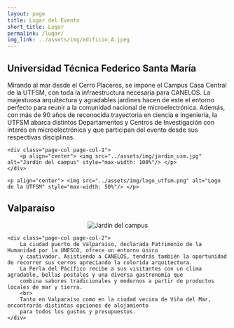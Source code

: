 ```yaml
---
layout: page
title: Lugar del Evento
short_title: Lugar
permalink: /lugar/
img_link: ../assets/img/edificio_A.jpeg
---
```


## Universidad Técnica Federico Santa María

<div class="page-col-wrapper">        
	<div class="page-col page-col-2">
		Mirando al mar desde el Cerro Placeres, se impone el Campus Casa Central de la UTFSM, con toda la infraestructura necesaria para CANELOS.
		La majestuosa arquitectura y agradables jardines hacen de este el entorno perfecto para reunir a la comunidad nacional de microelectrónica.
		Además, con más de 90 años de reconocida trayectoria en ciencia e ingeniería, la UTFSM abarca distintos Departamentos y Centros de Investigación 
		con interés en microelectrónica y que participan del evento desde sus respectivas disciplinas.
	</div>
	
	<div class="page-col page-col-1">
		<p align="center"> <img src="../assets/img/jardin_usm.jpg" alt="Jardín del campus" style="max-width: 100%"/> </p>
	</div>
	
	<p align="center"> <img src="../assets/img/logo_utfsm.png" alt="Logo de la UTFSM" style="max-width: 50%"/> </p>
</div>


## Valparaíso

<div class="page-col-wrapper">    
	<div class="page-col page-col-1">
		<p align="center"> <img src="../assets/img/valparaiso.jpg" alt="Jardín del campus" style="max-width: 100%"/> </p>
	</div>
    
	<div class="page-col page-col-2">
		La ciudad puerto de Valparaíso, declarada Patrimonio de la Humanidad por la UNESCO, ofrece un entorno único
		y cautivador. Asistiendo a CANELOS, tendrás también la oportunidad de recorrer sus cerros apreciando la colorida arquitectura.
		La Perla del Pácífico recibe a sus visitantes con un clima agradable, bellas postales y una diversa gastronomía que
		combina sabores tradicionales y modernos a partir de productos locales de mar y tierra. 
		<br>
		Tanto en Valparaíso como en la ciudad vecina de Viña del Mar, encontrarás distintas opciones de alojamiento
		para todos los gustos y presupuestos.
	</div>
	
</div>



<!--
# Dónde comer
-->